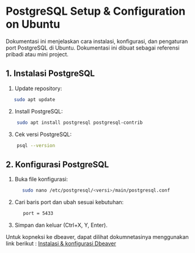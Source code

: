 # PostgreSQL Setup & Configuration on Ubuntu

Dokumentasi ini menjelaskan cara instalasi, konfigurasi, dan pengaturan port PostgreSQL di Ubuntu. 
Dokumentasi ini dibuat sebagai referensi pribadi atau mini project.

## 1. Instalasi PostgreSQL

1. Update repository:

  ```bash
     sudo apt update
  ```

2. Install PostgreSQL:

 ```bash
     sudo apt install postgresql postgresql-contrib
  ```
   
3. Cek versi PostgreSQL:

 ```bash
     psql --version
  ```


## 2. Konfigurasi PostgreSQL

1. Buka file konfigurasi:

```bash
      sudo nano /etc/postgresql/<versi>/main/postgresql.conf
  ```

2. Cari baris port dan ubah sesuai kebutuhan:

   ```bash
      port = 5433
   ```

3. Simpan dan keluar (Ctrl+X, Y, Enter).







Untuk kopneksi ke dbeaver, dapat dilihat dokumnetasinya menggunakan link berikut : [Instalasi & konfigurasi Dbeaver](https://github.com/imammularif/Cara-Install-Dbeaver-di-Ubuntu)







